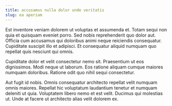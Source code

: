 ```yaml
---
title: accusamus nulla dolor unde veritatis
slug: ea aperiam
---
```


Est inventore veniam dolorem ut voluptas et assumenda et. Totam sequi non quia et quisquam eveniet porro. Sed nobis reprehenderit quo dolor aut. Officia cum accusamus qui doloribus animi neque reiciendis consequatur. Cupiditate suscipit illo et adipisci. Et consequatur aliquid numquam quo repellat quis nesciunt qui omnis.

Cupiditate dolor et velit consectetur nemo sit. Praesentium ut eos dignissimos. Modi neque ut laborum. Eos ratione aliquam cumque maiores numquam doloribus. Ratione odit quo nihil sequi consectetur.

Aut fugit id nobis. Omnis consequatur architecto repellat velit numquam omnis maiores. Repellat hic voluptatum laudantium tenetur et numquam deleniti ut quia. Voluptatem libero nemo et est velit. Ducimus qui molestias ut. Unde at facere ut architecto alias velit dolorem ex.
